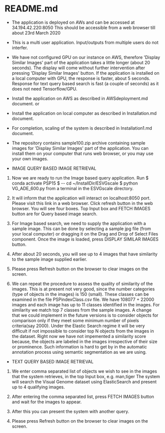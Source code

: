 # README.md

* The application is deployed on AWs and can be accessed at
  34.194.42.220:8050
This should be accessible from a web browser till about 23rd March 2020

* This is a multi user application. Input/outputs from multiple users do not interfer.

* We have not configured GPU on our instance on AWS, therefore 'Display Similar Images' part of the application takes a little longer (about 20 seconds). The display will come without further intervention after pressing 'Display Similar Images' button. If the application is installed on a local computer with GPU, the response is faster, about 5 seconds. Response for text query based search is fast (a couple of seconds) as it does not need Tensorflow/GPU.

* Install the application on AWS as described in AWSdeployment.md document.
or
* Install the application on local computer as described in Installation.md document.

* For completion, scaling of the system is described in Installation1.md document.

* The repository contains sample100.zip archive containing sample images for 'Display Similar Images' part of the application. You can install them on your computer that runs web browser, or you may use your own images.


* IMAGE QUERY BASED IMAGE RETRIEVAL

1. Now we are ready to run the Image based query application. Run
$ conda activate PSP15
$ -- cd ~/InstallDir/ESVGscale
$ python VG_ADE_600.py 
from a terminal in the ESVGscale directory.

2. It will inform that the application will interact on localhost:8050 port. Please visit this link in a web browser. Click refresh button in the web browser. You will see four boxes. Top Input box and FETCH IMAGES button are for Query based image search.

3. For Image based search, we need to supply the application with a sample image. This can be done by selecting a sample jpg file (from your local computer) or dragging it on the Drag and Drop of Select Files component. Once the image is loaded, press DISPLAY SIMILAR IMAGES button. 

4. After about 20 seconds, you will see up to 4 images that have similarity to the sample image supplied earlier. 

5. Please press Refresh button on the browser to clear images on the screen. 

6. We can repeat the procedure to assess the quality of similarity of the images. This is at present not very good, since the number categories (type of objects in the images) is 150 (small). These classes can be examined in the file PSPindexClass.csv file. We have 108077 + 22000 images and each image has up to 11 classes identified in the images. For similarity we match top 7 classes from the sample images. A change that we could implement in the future versions is  to consider objects for comparison only if they meet some minimum number of pixels criteria(say 2000). Under the Elastic Search regime it will be very difficult if not impossible to consider top N objects from the images in the dataset. Right now we have not impemented a similarity score because, the objects are labeled in the images irrespective of their size or prominence. Such information is hard to get by in the automatic annotation process using semantic segmentation as we are using. 


* TEXT QUERY BASED IMAGE RETRIEVAL

1. We enter comma separated list of objects we wish to see in the images that the system retrieves, in the top Input box, e.g. man,tiger 
The system will search the Visual Genome dataset using ElasticSearch and present up to 4 qualifying images. 

2. After entering the comma separated list, press FETCH IMAGES button and wait for the images to appear. 

3. After this you can present the system with another query. 

4. Please press Refresh button on the browser to clear images on the screen. 
 



